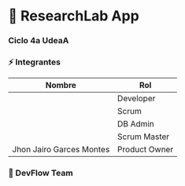 # :rocket: ResearchLab App

### Ciclo 4a UdeaA

### :zap: Integrantes

| Nombre                    | Rol                   |
| --------------------------| ----------------------|
|                           | Developer             |
|                           | Scrum                 |
|                           | DB Admin              |
|                           | Scrum Master          |
| Jhon Jairo Garces Montes  | Product Owner         |

### :metal: DevFlow Team

